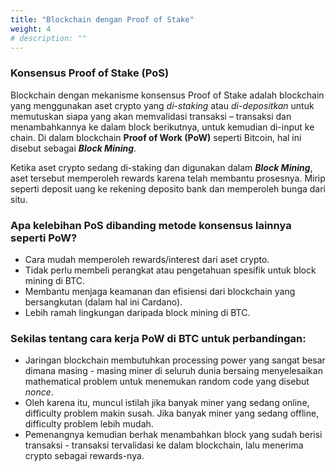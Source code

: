 ```yaml
---
title: "Blockchain dengan Proof of Stake"
weight: 4
# description: ""
---
```


### Konsensus Proof of Stake (PoS)

Blockchain dengan mekanisme konsensus Proof of Stake adalah blockchain yang menggunakan aset crypto yang *di-staking* atau *di-depositkan* untuk memutuskan siapa yang akan memvalidasi transaksi – transaksi dan menambahkannya ke dalam block berikutnya, untuk kemudian di-input ke chain. Di dalam blockchain **Proof of Work (PoW)** seperti Bitcoin, hal ini disebut sebagai ***Block Mining***.

Ketika aset crypto sedang di-staking dan digunakan dalam ***Block Mining***, aset tersebut memperoleh rewards karena telah membantu prosesnya. Mirip seperti deposit uang ke rekening deposito bank dan memperoleh bunga dari situ.

### Apa kelebihan PoS dibanding metode konsensus lainnya seperti PoW?

- Cara mudah memperoleh rewards/interest dari aset crypto.
- Tidak perlu membeli perangkat atau pengetahuan spesifik untuk block mining di BTC.
- Membantu menjaga keamanan dan efisiensi dari blockchain yang bersangkutan (dalam hal ini Cardano).
- Lebih ramah lingkungan daripada block mining di BTC.

### Sekilas tentang cara kerja PoW di BTC untuk perbandingan:

- Jaringan blockchain membutuhkan processing power yang sangat besar dimana masing - masing miner di seluruh dunia bersaing menyelesaikan mathematical problem untuk menemukan random code yang disebut *nonce*.
- Oleh karena itu, muncul istilah jika banyak miner yang sedang online, difficulty problem makin susah. Jika banyak miner yang sedang offline, difficulty problem lebih mudah.
- Pemenangnya kemudian berhak menambahkan block yang sudah berisi transaksi - transaksi tervalidasi ke dalam blockchain, lalu menerima crypto sebagai rewards-nya.